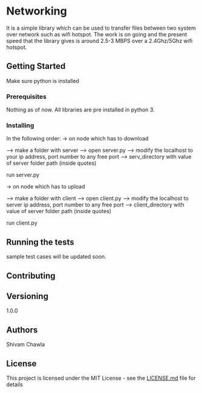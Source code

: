 # Networking

It is a simple library which can be used to transfer files between two system over network such as wifi hotspot.
The work is on going and the present speed that the library gives is around 2.5-3 MBPS over a 2.4Ghz/5Ghz wifi hotspot. 

## Getting Started
Make sure python is installed

### Prerequisites

Nothing as of now. All libraries are pre installed in python 3.

### Installing

In the following order:
-> on node which has to download

--> make a folder with server
--> open server.py
--> modify the localhost to your ip address, port number to any free port
--> serv_directory with value of server folder path (inside quotes)

run server.py

-> on node which has to upload

--> make a folder with client
--> open client.py
--> modify the localhost to server ip address, port number to any free port
--> client_directory with value of server folder path (inside quotes)

run client.py 

## Running the tests

sample test cases will be updated soon.

## Contributing

## Versioning

1.0.0

## Authors

Shivam Chawla

## License

This project is licensed under the MIT License - see the [LICENSE.md](LICENSE.md) file for details


